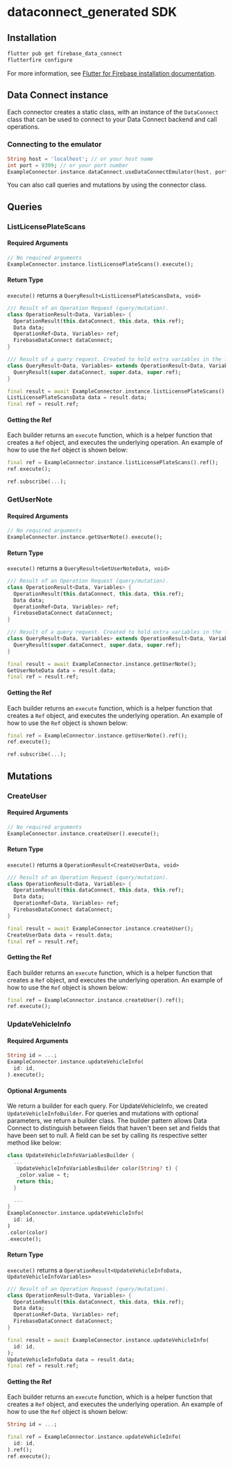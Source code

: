 # dataconnect_generated SDK

## Installation
```sh
flutter pub get firebase_data_connect
flutterfire configure
```
For more information, see [Flutter for Firebase installation documentation](https://firebase.google.com/docs/data-connect/flutter-sdk#use-core).

## Data Connect instance
Each connector creates a static class, with an instance of the `DataConnect` class that can be used to connect to your Data Connect backend and call operations.

### Connecting to the emulator

```dart
String host = 'localhost'; // or your host name
int port = 9399; // or your port number
ExampleConnector.instance.dataConnect.useDataConnectEmulator(host, port);
```

You can also call queries and mutations by using the connector class.
## Queries

### ListLicensePlateScans
#### Required Arguments
```dart
// No required arguments
ExampleConnector.instance.listLicensePlateScans().execute();
```



#### Return Type
`execute()` returns a `QueryResult<ListLicensePlateScansData, void>`
```dart
/// Result of an Operation Request (query/mutation).
class OperationResult<Data, Variables> {
  OperationResult(this.dataConnect, this.data, this.ref);
  Data data;
  OperationRef<Data, Variables> ref;
  FirebaseDataConnect dataConnect;
}

/// Result of a query request. Created to hold extra variables in the future.
class QueryResult<Data, Variables> extends OperationResult<Data, Variables> {
  QueryResult(super.dataConnect, super.data, super.ref);
}

final result = await ExampleConnector.instance.listLicensePlateScans();
ListLicensePlateScansData data = result.data;
final ref = result.ref;
```

#### Getting the Ref
Each builder returns an `execute` function, which is a helper function that creates a `Ref` object, and executes the underlying operation.
An example of how to use the `Ref` object is shown below:
```dart
final ref = ExampleConnector.instance.listLicensePlateScans().ref();
ref.execute();

ref.subscribe(...);
```


### GetUserNote
#### Required Arguments
```dart
// No required arguments
ExampleConnector.instance.getUserNote().execute();
```



#### Return Type
`execute()` returns a `QueryResult<GetUserNoteData, void>`
```dart
/// Result of an Operation Request (query/mutation).
class OperationResult<Data, Variables> {
  OperationResult(this.dataConnect, this.data, this.ref);
  Data data;
  OperationRef<Data, Variables> ref;
  FirebaseDataConnect dataConnect;
}

/// Result of a query request. Created to hold extra variables in the future.
class QueryResult<Data, Variables> extends OperationResult<Data, Variables> {
  QueryResult(super.dataConnect, super.data, super.ref);
}

final result = await ExampleConnector.instance.getUserNote();
GetUserNoteData data = result.data;
final ref = result.ref;
```

#### Getting the Ref
Each builder returns an `execute` function, which is a helper function that creates a `Ref` object, and executes the underlying operation.
An example of how to use the `Ref` object is shown below:
```dart
final ref = ExampleConnector.instance.getUserNote().ref();
ref.execute();

ref.subscribe(...);
```

## Mutations

### CreateUser
#### Required Arguments
```dart
// No required arguments
ExampleConnector.instance.createUser().execute();
```



#### Return Type
`execute()` returns a `OperationResult<CreateUserData, void>`
```dart
/// Result of an Operation Request (query/mutation).
class OperationResult<Data, Variables> {
  OperationResult(this.dataConnect, this.data, this.ref);
  Data data;
  OperationRef<Data, Variables> ref;
  FirebaseDataConnect dataConnect;
}

final result = await ExampleConnector.instance.createUser();
CreateUserData data = result.data;
final ref = result.ref;
```

#### Getting the Ref
Each builder returns an `execute` function, which is a helper function that creates a `Ref` object, and executes the underlying operation.
An example of how to use the `Ref` object is shown below:
```dart
final ref = ExampleConnector.instance.createUser().ref();
ref.execute();
```


### UpdateVehicleInfo
#### Required Arguments
```dart
String id = ...;
ExampleConnector.instance.updateVehicleInfo(
  id: id,
).execute();
```

#### Optional Arguments
We return a builder for each query. For UpdateVehicleInfo, we created `UpdateVehicleInfoBuilder`. For queries and mutations with optional parameters, we return a builder class.
The builder pattern allows Data Connect to distinguish between fields that haven't been set and fields that have been set to null. A field can be set by calling its respective setter method like below:
```dart
class UpdateVehicleInfoVariablesBuilder {
  ...
   UpdateVehicleInfoVariablesBuilder color(String? t) {
   _color.value = t;
   return this;
  }

  ...
}
ExampleConnector.instance.updateVehicleInfo(
  id: id,
)
.color(color)
.execute();
```

#### Return Type
`execute()` returns a `OperationResult<UpdateVehicleInfoData, UpdateVehicleInfoVariables>`
```dart
/// Result of an Operation Request (query/mutation).
class OperationResult<Data, Variables> {
  OperationResult(this.dataConnect, this.data, this.ref);
  Data data;
  OperationRef<Data, Variables> ref;
  FirebaseDataConnect dataConnect;
}

final result = await ExampleConnector.instance.updateVehicleInfo(
  id: id,
);
UpdateVehicleInfoData data = result.data;
final ref = result.ref;
```

#### Getting the Ref
Each builder returns an `execute` function, which is a helper function that creates a `Ref` object, and executes the underlying operation.
An example of how to use the `Ref` object is shown below:
```dart
String id = ...;

final ref = ExampleConnector.instance.updateVehicleInfo(
  id: id,
).ref();
ref.execute();
```

